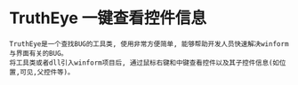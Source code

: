 #    TruthEye 一键查看控件信息  
    TruthEye是一个查找BUG的工具类, 使用非常方便简单, 能够帮助开发人员快速解决winform与界面有关的BUG。  
    将工具类或者dll引入winform项目后, 通过鼠标右键和中键查看控件以及其子控件信息(如位置,可见,父控件等)。
